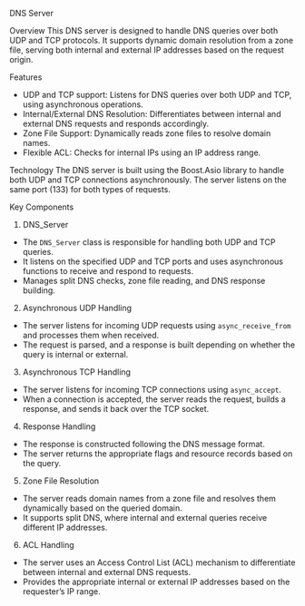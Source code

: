  DNS Server

 Overview
This DNS server is designed to handle DNS queries over both UDP and TCP protocols. It supports dynamic domain resolution from a zone file, serving both internal and external IP addresses based on the request origin.

 Features
- UDP and TCP support: Listens for DNS queries over both UDP and TCP, using asynchronous operations.
- Internal/External DNS Resolution: Differentiates between internal and external DNS requests and responds accordingly.
- Zone File Support: Dynamically reads zone files to resolve domain names.
- Flexible ACL: Checks for internal IPs using an IP address range.

 Technology
The DNS server is built using the Boost.Asio library to handle both UDP and TCP connections asynchronously. The server listens on the same port (133) for both types of requests.

 Key Components

 1. DNS_Server
- The `DNS_Server` class is responsible for handling both UDP and TCP queries.
- It listens on the specified UDP and TCP ports and uses asynchronous functions to receive and respond to requests.
- Manages split DNS checks, zone file reading, and DNS response building.

 2. Asynchronous UDP Handling
- The server listens for incoming UDP requests using `async_receive_from` and processes them when received.
- The request is parsed, and a response is built depending on whether the query is internal or external.

 3. Asynchronous TCP Handling
- The server listens for incoming TCP connections using `async_accept`.
- When a connection is accepted, the server reads the request, builds a response, and sends it back over the TCP socket.

 4. Response Handling
- The response is constructed following the DNS message format.
- The server returns the appropriate flags and resource records based on the query.

 5. Zone File Resolution
- The server reads domain names from a zone file and resolves them dynamically based on the queried domain.
- It supports split DNS, where internal and external queries receive different IP addresses.

 6. ACL Handling
- The server uses an Access Control List (ACL) mechanism to differentiate between internal and external DNS requests.
- Provides the appropriate internal or external IP addresses based on the requester’s IP range.

 
